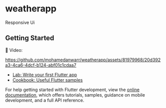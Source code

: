 # weatherapp

Responsive Ui

## Getting Started

🎥 Video:


https://github.com/mohamedanwarr/weatherapp/assets/81979968/20d392a3-4ca6-4dcf-b124-abf01c1cdaa7



- [Lab: Write your first Flutter app](https://docs.flutter.dev/get-started/codelab)
- [Cookbook: Useful Flutter samples](https://docs.flutter.dev/cookbook)

For help getting started with Flutter development, view the
[online documentation](https://docs.flutter.dev/), which offers tutorials,
samples, guidance on mobile development, and a full API reference.
